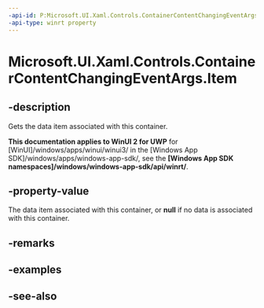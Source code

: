 ```yaml
---
-api-id: P:Microsoft.UI.Xaml.Controls.ContainerContentChangingEventArgs.Item
-api-type: winrt property
---
```


<!-- Property syntax
public object Item { get; }
-->

# Microsoft.UI.Xaml.Controls.ContainerContentChangingEventArgs.Item

## -description
Gets the data item associated with this container.

**This documentation applies to WinUI 2 for UWP** for [WinUI]/windows/apps/winui/winui3/ in the [Windows App SDK]/windows/apps/windows-app-sdk/, see the **[Windows App SDK namespaces]/windows/windows-app-sdk/api/winrt/**.

## -property-value
The data item associated with this container, or **null** if no data is associated with this container.

## -remarks

## -examples

## -see-also
